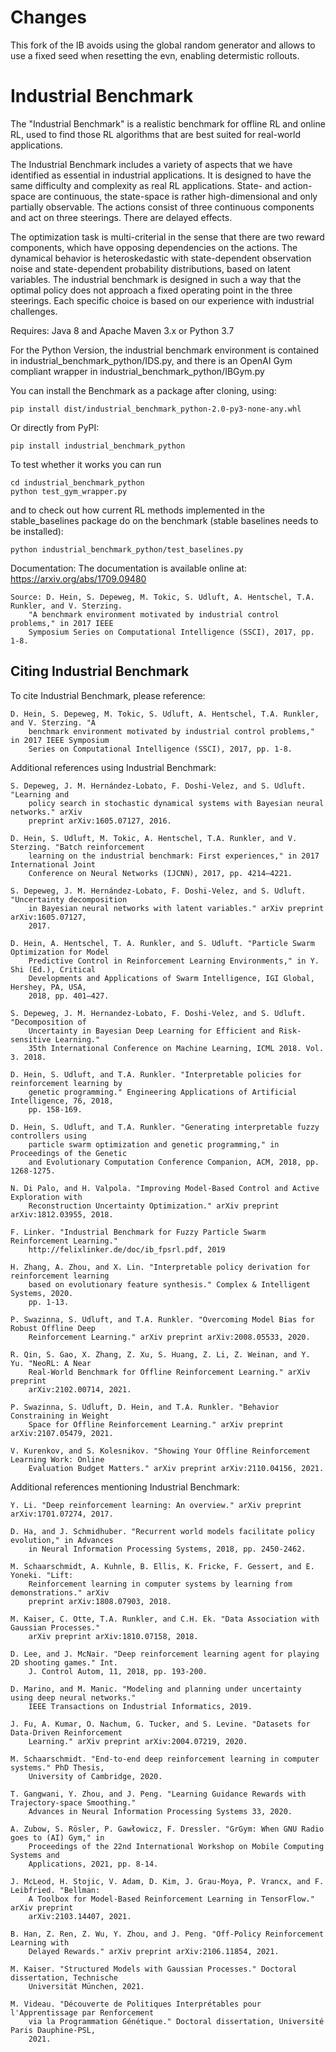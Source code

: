 ﻿# Changes
This fork of the IB avoids using the global random generator and allows to use a fixed seed when resetting the evn, enabling determistic rollouts.


# Industrial Benchmark 
 
The "Industrial Benchmark" is a realistic benchmark for offline RL and online RL, used to find those RL algorithms that are best suited for real-world applications.

The Industrial Benchmark includes a variety of aspects that we have identified as essential in industrial applications. It is designed to have the same difficulty and complexity as real RL applications. State- and action-space are continuous, the state-space is rather high-dimensional and only partially observable. The actions consist of three continuous components and act on three steerings. There are delayed effects.

The optimization task is multi-criterial in the sense that there are two reward components, which have opposing dependencies on the actions. The dynamical behavior is heteroskedastic with state-dependent observation noise and state-dependent probability distributions, based on latent variables. The industrial benchmark is designed in such a way that the optimal policy does not approach a fixed operating point in the three steerings.
Each specific choice is based on our experience with industrial challenges.


Requires: Java 8 and Apache Maven 3.x or Python 3.7

For the Python Version, the industrial benchmark environment is contained in industrial_benchmark_python/IDS.py, and there is an OpenAI Gym compliant wrapper in industrial_benchmark_python/IBGym.py

You can install the Benchmark as a package after cloning, using:

	pip install dist/industrial_benchmark_python-2.0-py3-none-any.whl

Or directly from PyPI:

	pip install industrial_benchmark_python

To test whether it works you can run

    cd industrial_benchmark_python
    python test_gym_wrapper.py

and to check out how current RL methods implemented in the stable_baselines package do on the benchmark (stable baselines needs to be installed):

	python industrial_benchmark_python/test_baselines.py

Documentation: The documentation is available online at: https://arxiv.org/abs/1709.09480

	Source: D. Hein, S. Depeweg, M. Tokic, S. Udluft, A. Hentschel, T.A. Runkler, and V. Sterzing. 
		"A benchmark environment motivated by industrial control problems," in 2017 IEEE 
		Symposium Series on Computational Intelligence (SSCI), 2017, pp. 1-8. 

## Citing Industrial Benchmark

To cite Industrial Benchmark, please reference:

	D. Hein, S. Depeweg, M. Tokic, S. Udluft, A. Hentschel, T.A. Runkler, and V. Sterzing. "A 
		benchmark environment motivated by industrial control problems," in 2017 IEEE Symposium 
		Series on Computational Intelligence (SSCI), 2017, pp. 1-8. 

Additional references using Industrial Benchmark:
	
	S. Depeweg, J. M. Hernández-Lobato, F. Doshi-Velez, and S. Udluft. "Learning and
		policy search in stochastic dynamical systems with Bayesian neural networks." arXiv
		preprint arXiv:1605.07127, 2016.

	D. Hein, S. Udluft, M. Tokic, A. Hentschel, T.A. Runkler, and V. Sterzing. "Batch reinforcement 
		learning on the industrial benchmark: First experiences," in 2017 International Joint 
		Conference on Neural Networks (IJCNN), 2017, pp. 4214–4221.

	S. Depeweg, J. M. Hernández-Lobato, F. Doshi-Velez, and S. Udluft. "Uncertainty decomposition 
		in Bayesian neural networks with latent variables." arXiv preprint arXiv:1605.07127, 
		2017.
		
	D. Hein, A. Hentschel, T. A. Runkler, and S. Udluft. "Particle Swarm Optimization for Model 
		Predictive Control in Reinforcement Learning Environments," in Y. Shi (Ed.), Critical 
		Developments and Applications of Swarm Intelligence, IGI Global, Hershey, PA, USA, 
		2018, pp. 401–427.
		
	S. Depeweg, J. M. Hernandez-Lobato, F. Doshi-Velez, and S. Udluft. "Decomposition of 
		Uncertainty in Bayesian Deep Learning for Efficient and Risk-sensitive Learning." 
		35th International Conference on Machine Learning, ICML 2018. Vol. 3. 2018.
	
	D. Hein, S. Udluft, and T.A. Runkler. "Interpretable policies for reinforcement learning by 
		genetic programming." Engineering Applications of Artificial Intelligence, 76, 2018, 
		pp. 158-169.
	
	D. Hein, S. Udluft, and T.A. Runkler. "Generating interpretable fuzzy controllers using 
		particle swarm optimization and genetic programming," in Proceedings of the Genetic 
		and Evolutionary Computation Conference Companion, ACM, 2018, pp. 1268-1275.
	
	N. Di Palo, and H. Valpola. "Improving Model-Based Control and Active Exploration with 
		Reconstruction Uncertainty Optimization." arXiv preprint arXiv:1812.03955, 2018.
	
	F. Linker. "Industrial Benchmark for Fuzzy Particle Swarm Reinforcement Learning." 
		http://felixlinker.de/doc/ib_fpsrl.pdf, 2019
	
	H. Zhang, A. Zhou, and X. Lin. "Interpretable policy derivation for reinforcement learning 
		based on evolutionary feature synthesis." Complex & Intelligent Systems, 2020. 
		pp. 1-13.
	
	P. Swazinna, S. Udluft, and T.A. Runkler. "Overcoming Model Bias for Robust Offline Deep 
		Reinforcement Learning." arXiv preprint arXiv:2008.05533, 2020.
	
	R. Qin, S. Gao, X. Zhang, Z. Xu, S. Huang, Z. Li, Z. Weinan, and Y. Yu. "NeoRL: A Near 
		Real-World Benchmark for Offline Reinforcement Learning." arXiv preprint 
		arXiv:2102.00714, 2021.
	
	P. Swazinna, S. Udluft, D. Hein, and T.A. Runkler. "Behavior Constraining in Weight 
		Space for Offline Reinforcement Learning." arXiv preprint arXiv:2107.05479, 2021.
		
	V. Kurenkov, and S. Kolesnikov. "Showing Your Offline Reinforcement Learning Work: Online 
		Evaluation Budget Matters." arXiv preprint arXiv:2110.04156, 2021.

Additional references mentioning Industrial Benchmark:

	Y. Li. "Deep reinforcement learning: An overview." arXiv preprint arXiv:1701.07274, 2017.
	
	D. Ha, and J. Schmidhuber. "Recurrent world models facilitate policy evolution," in Advances 
		in Neural Information Processing Systems, 2018, pp. 2450-2462.
	
	M. Schaarschmidt, A. Kuhnle, B. Ellis, K. Fricke, F. Gessert, and E. Yoneki. "Lift: 
		Reinforcement learning in computer systems by learning from demonstrations." arXiv 
		preprint arXiv:1808.07903, 2018.
	
	M. Kaiser, C. Otte, T.A. Runkler, and C.H. Ek. "Data Association with Gaussian Processes." 
		arXiv preprint arXiv:1810.07158, 2018.
	
	D. Lee, and J. McNair. "Deep reinforcement learning agent for playing 2D shooting games." Int. 
		J. Control Autom, 11, 2018, pp. 193-200.
	
	D. Marino, and M. Manic. "Modeling and planning under uncertainty using deep neural networks." 
		IEEE Transactions on Industrial Informatics, 2019.
	
	J. Fu, A. Kumar, O. Nachum, G. Tucker, and S. Levine. "Datasets for Data-Driven Reinforcement 
		Learning." arXiv preprint arXiv:2004.07219, 2020.
	
	M. Schaarschmidt. "End-to-end deep reinforcement learning in computer systems." PhD Thesis, 
		University of Cambridge, 2020.
	
	T. Gangwani, Y. Zhou, and J. Peng. "Learning Guidance Rewards with Trajectory-space Smoothing." 
		Advances in Neural Information Processing Systems 33, 2020.
	
	A. Zubow, S. Rösler, P. Gawłowicz, F. Dressler. "GrGym: When GNU Radio goes to (AI) Gym," in 
		Proceedings of the 22nd International Workshop on Mobile Computing Systems and 
		Applications, 2021, pp. 8-14.
		
	J. McLeod, H. Stojic, V. Adam, D. Kim, J. Grau-Moya, P. Vrancx, and F. Leibfried. "Bellman: 
		A Toolbox for Model-Based Reinforcement Learning in TensorFlow." arXiv preprint 
		arXiv:2103.14407, 2021.

	B. Han, Z. Ren, Z. Wu, Y. Zhou, and J. Peng. "Off-Policy Reinforcement Learning with 
		Delayed Rewards." arXiv preprint arXiv:2106.11854, 2021.
		
	M. Kaiser. "Structured Models with Gaussian Processes." Doctoral dissertation, Technische 
		Universität München, 2021.
		
	M. Videau. "Découverte de Politiques Interprétables pour l'Apprentissage par Renforcement 
		via la Programmation Génétique." Doctoral dissertation, Université Paris Dauphine-PSL,
		2021.